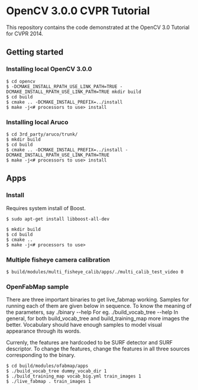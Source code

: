 OpenCV 3.0.0 CVPR Tutorial
=================
This repository contains the code demonstrated at the OpenCV 3.0 Tutorial for CVPR 2014.

## Getting started

### Installing local OpenCV 3.0.0
````
$ cd opencv
$ -DCMAKE_INSTALL_RPATH_USE_LINK_PATH=TRUE -DCMAKE_INSTALL_RPATH_USE_LINK_PATH=TRUE mkdir build
$ cd build
$ cmake .. -DCMAKE_INSTALL_PREFIX=../install
$ make -j<# processors to use> install
````

### Installing local Aruco 
````
$ cd 3rd_party/aruco/trunk/
$ mkdir build
$ cd build
$ cmake .. -DCMAKE_INSTALL_PREFIX=../install -DCMAKE_INSTALL_RPATH_USE_LINK_PATH=TRUE
$ make -j<# processors to use> install
````

## Apps

### Install
Requires system install of Boost.
````
$ sudo apt-get install libboost-all-dev

$ mkdir build
$ cd build
$ cmake ..
$ make -j<# processors to use>
````

### Multiple fisheye camera calibration

````
$ build/modules/multi_fisheye_calib/apps/./multi_calib_test_video 0
````

### OpenFabMap sample
There are three important binaries to get live_fabmap working. Samples for running each of them are given below in sequence.
To know the meaning of the parameters, say ./binary --help
For eg. ./build_vocab_tree --help
In general, for both build_vocab_tree and build_training_map more images the better. Vocabulary should have enough
samples to model visual appearance through its words.

Currenly, the features are hardcoded to be SURF detector and SURF descriptor. To change the features, change the features
in all three sources corresponding to the binary.
````
$ cd build/modules/ofabmap/apps
$ ./build_vocab_tree dummy_vocab_dir 1
$ ./build_training_map vocab_big.yml train_images 1
$ ./live_fabmap . train_images 1
````
